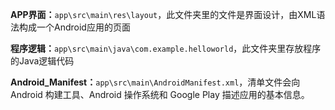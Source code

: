 **APP界面：**`app\src\main\res\layout`，此文件夹里的文件是界面设计，由XML语法构成一个Android应用的页面

**程序逻辑：**`app\src\main\java\com.example.helloworld`，此文件夹里存放程序的Java逻辑代码

**Android_Manifest：**`app\src\main\AndroidManifest.xml`，清单文件会向 Android 构建工具、Android 操作系统和 Google Play 描述应用的基本信息。